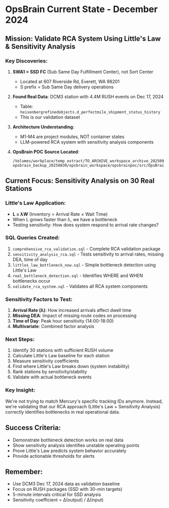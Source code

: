 # OpsBrain Current State - December 2024

## Mission: Validate RCA System Using Little's Law & Sensitivity Analysis

### Key Discoveries:
1. **SWA1 = SSD FC** (Sub Same Day Fulfillment Center), not Sort Center
   - Located at 607 Riverside Rd, Everett, WA 98201
   - S prefix = Sub Same Day delivery operations

2. **Found Real Data**: DCM3 station with 4.4M RUSH events on Dec 17, 2024
   - Table: `heisenbergrefinedobjects.d_perfectmile_shipment_status_history`
   - This is our validation dataset

3. **Architecture Understanding**:
   - M1-M4 are project modules, NOT container states
   - LLM-powered RCA system with sensitivity analysis components

4. **OpsBrain POC Source Located**:
   ```
   /Volumes/workplace/temp_extract/TO_ARCHIVE_workspace_archive_20250912_094840/
   opsbrain_backup_20250830/opsbrain_workspace/opsbrainpoc/src/OpsBrainPOC
   ```

## Current Focus: Sensitivity Analysis on 30 Real Stations

### Little's Law Application:
- **L = λW** (Inventory = Arrival Rate × Wait Time)
- When L grows faster than λ, we have a bottleneck
- Testing sensitivity: How does system respond to arrival rate changes?

### SQL Queries Created:
1. `comprehensive_rca_validation.sql` - Complete RCA validation package
2. `sensitivity_analysis_rca.sql` - Tests sensitivity to arrival rates, missing DEA, time of day
3. `littles_law_bottleneck_now.sql` - Simple bottleneck detection using Little's Law
4. `real_bottleneck_detection.sql` - Identifies WHERE and WHEN bottlenecks occur
5. `validate_rca_system.sql` - Validates all RCA system components

### Sensitivity Factors to Test:
1. **Arrival Rate (λ)**: How increased arrivals affect dwell time
2. **Missing DEA**: Impact of missing route codes on processing
3. **Time of Day**: Peak hour sensitivity (14:00-18:00)
4. **Multivariate**: Combined factor analysis

### Next Steps:
1. Identify 30 stations with sufficient RUSH volume
2. Calculate Little's Law baseline for each station
3. Measure sensitivity coefficients
4. Find where Little's Law breaks down (system instability)
5. Rank stations by sensitivity/stability
6. Validate with actual bottleneck events

### Key Insight:
We're not trying to match Mercury's specific tracking IDs anymore. Instead, we're validating that our RCA approach (Little's Law + Sensitivity Analysis) correctly identifies bottlenecks in real operational data.

## Success Criteria:
- Demonstrate bottleneck detection works on real data
- Show sensitivity analysis identifies unstable operating points
- Prove Little's Law predicts system behavior accurately
- Provide actionable thresholds for alerts

## Remember:
- Use DCM3 Dec 17, 2024 data as validation baseline
- Focus on RUSH packages (SSD with 30-min targets)
- 5-minute intervals critical for SSD analysis
- Sensitivity coefficient = Δ(output) / Δ(input)